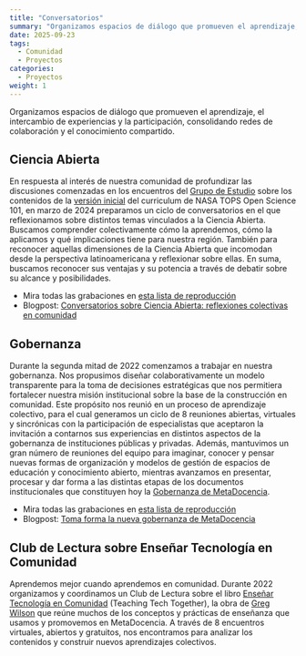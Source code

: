 ```yaml
---
title: "Conversatorios"
summary: "Organizamos espacios de diálogo que promueven el aprendizaje, el intercambio de experiencias y la participación, consolidando redes de colaboración y el conocimiento compartido."
date: 2025-09-23
tags:
  - Comunidad
  - Proyectos
categories:
  - Proyectos
weight: 1
---
```


Organizamos espacios de diálogo que promueven el aprendizaje, el intercambio de experiencias y la participación, consolidando redes de colaboración y el conocimiento compartido.

## Ciencia Abierta
En respuesta al interés de nuestra comunidad de profundizar las discusiones comenzadas en los encuentros del [Grupo de Estudio](https://zenodo.org/records/10689025) sobre los contenidos de la [versión inicial](https://doi.org/10.5281/zenodo.10161526) del curriculum de NASA TOPS Open Science 101, en marzo de 2024 preparamos un ciclo de conversatorios en el que reflexionamos sobre distintos temas vinculados a la Ciencia Abierta. Buscamos comprender colectivamente cómo la aprendemos, cómo la aplicamos y qué implicaciones tiene para nuestra región. También para reconocer aquellas dimensiones de la Ciencia Abierta que incomodan desde la perspectiva latinoamericana y reflexionar sobre ellas. En suma, buscamos reconocer sus ventajas y su potencia a través de debatir sobre su alcance y posibilidades.

* Mira todas las grabaciones en [esta lista de reproducción](https://www.youtube.com/playlist?list=PLNsHbWOM6tUfzes2v5mSk6kY90ZpcoIgc)
* Blogpost: [Conversatorios sobre Ciencia Abierta: reflexiones colectivas en comunidad
](https://www.metadocencia.org/post/2024/20240506-reflexiones-conversatorio/)

## Gobernanza
Durante la segunda mitad de 2022 comenzamos a trabajar en nuestra gobernanza. Nos propusimos diseñar colaborativamente un modelo transparente para la toma de decisiones estratégicas que nos permitiera fortalecer nuestra misión institucional sobre la base de la construcción en comunidad. Este propósito nos reunió en un proceso de aprendizaje colectivo, para el cual generamos un ciclo de 8 reuniones abiertas, virtuales y sincrónicas con la participación de especialistas que aceptaron la invitación a contarnos sus experiencias en distintos aspectos de la gobernanza de instituciones públicas y privadas. Además, mantuvimos un gran número de reuniones del equipo para imaginar, conocer y pensar nuevas formas de organización y modelos de gestión de espacios de educación y conocimiento abierto, mientras avanzamos en presentar, procesar y dar forma a las distintas etapas de los documentos institucionales que constituyen hoy la [Gobernanza de MetaDocencia](https://doi.org/10.5281/zenodo.7398892).

* Mira todas las grabaciones en [esta lista de reproducción](https://www.youtube.com/playlist?list=PLNsHbWOM6tUc3hPxo-EvCtn03Lp_ZcXKy)
* Blogpost: [Toma forma la nueva gobernanza de MetaDocencia](https://www.metadocencia.org/post/avances-gobernanza/)

## Club de Lectura sobre Enseñar Tecnología en Comunidad
Aprendemos mejor cuando aprendemos en comunidad.
Durante 2022 organizamos y coordinamos un Club de Lectura sobre el libro [Enseñar Tecnología en Comunidad](https://teachtogether.tech/es/) (Teaching Tech Together), la obra de [Greg Wilson](https://third-bit.com/) que reúne muchos de los conceptos y prácticas de enseñanza que usamos y promovemos en MetaDocencia.
A través de 8 encuentros virtuales, abiertos y gratuitos, nos encontramos para analizar los contenidos y construir nuevos aprendizajes colectivos.
